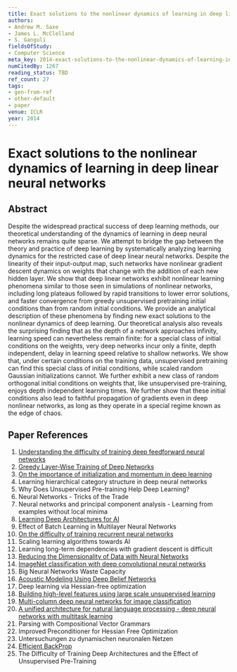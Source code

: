 ```yaml
---
title: Exact solutions to the nonlinear dynamics of learning in deep linear neural networks
authors:
- Andrew M. Saxe
- James L. McClelland
- S. Ganguli
fieldsOfStudy:
- Computer Science
meta_key: 2014-exact-solutions-to-the-nonlinear-dynamics-of-learning-in-deep-linear-neural-networks
numCitedBy: 1267
reading_status: TBD
ref_count: 27
tags:
- gen-from-ref
- other-default
- paper
venue: ICLR
year: 2014
---
```


# Exact solutions to the nonlinear dynamics of learning in deep linear neural networks

## Abstract

Despite the widespread practical success of deep learning methods, our theoretical understanding of the dynamics of learning in deep neural networks remains quite sparse. We attempt to bridge the gap between the theory and practice of deep learning by systematically analyzing learning dynamics for the restricted case of deep linear neural networks. Despite the linearity of their input-output map, such networks have nonlinear gradient descent dynamics on weights that change with the addition of each new hidden layer. We show that deep linear networks exhibit nonlinear learning phenomena similar to those seen in simulations of nonlinear networks, including long plateaus followed by rapid transitions to lower error solutions, and faster convergence from greedy unsupervised pretraining initial conditions than from random initial conditions. We provide an analytical description of these phenomena by finding new exact solutions to the nonlinear dynamics of deep learning. Our theoretical analysis also reveals the surprising finding that as the depth of a network approaches infinity, learning speed can nevertheless remain finite: for a special class of initial conditions on the weights, very deep networks incur only a finite, depth independent, delay in learning speed relative to shallow networks. We show that, under certain conditions on the training data, unsupervised pretraining can find this special class of initial conditions, while scaled random Gaussian initializations cannot. We further exhibit a new class of random orthogonal initial conditions on weights that, like unsupervised pre-training, enjoys depth independent learning times. We further show that these initial conditions also lead to faithful propagation of gradients even in deep nonlinear networks, as long as they operate in a special regime known as the edge of chaos.

## Paper References

1. [Understanding the difficulty of training deep feedforward neural networks](2010-understanding-the-difficulty-of-training-deep-feedforward-neural-networks)
2. [Greedy Layer-Wise Training of Deep Networks](2006-greedy-layer-wise-training-of-deep-networks)
3. [On the importance of initialization and momentum in deep learning](2013-on-the-importance-of-initialization-and-momentum-in-deep-learning)
4. Learning hierarchical category structure in deep neural networks
5. Why Does Unsupervised Pre-training Help Deep Learning?
6. Neural Networks - Tricks of the Trade
7. Neural networks and principal component analysis - Learning from examples without local minima
8. [Learning Deep Architectures for AI](2007-learning-deep-architectures-for-ai)
9. Effect of Batch Learning in Multilayer Neural Networks
10. [On the difficulty of training recurrent neural networks](2013-on-the-difficulty-of-training-recurrent-neural-networks)
11. Scaling learning algorithms towards AI
12. Learning long-term dependencies with gradient descent is difficult
13. [Reducing the Dimensionality of Data with Neural Networks](2006-reducing-the-dimensionality-of-data-with-neural-networks)
14. [ImageNet classification with deep convolutional neural networks](2012-alexnet.md)
15. Big Neural Networks Waste Capacity
16. [Acoustic Modeling Using Deep Belief Networks](2012-acoustic-modeling-using-deep-belief-networks)
17. Deep learning via Hessian-free optimization
18. [Building high-level features using large scale unsupervised learning](2013-building-high-level-features-using-large-scale-unsupervised-learning)
19. [Multi-column deep neural networks for image classification](2012-multi-column-deep-neural-networks-for-image-classification)
20. [A unified architecture for natural language processing - deep neural networks with multitask learning](2008-a-unified-architecture-for-natural-language-processing-deep-neural-networks-with-multitask-learning)
21. Parsing with Compositional Vector Grammars
22. Improved Preconditioner for Hessian Free Optimization
23. Untersuchungen zu dynamischen neuronalen Netzen
24. [Efficient BackProp](2012-efficient-backprop)
25. The Difficulty of Training Deep Architectures and the Effect of Unsupervised Pre-Training
